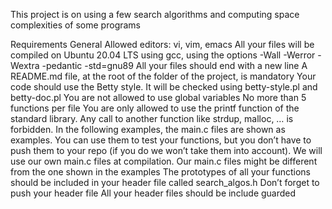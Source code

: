 This project is on using a few search algorithms and computing space complexities of some programs

Requirements
General
Allowed editors: vi, vim, emacs
All your files will be compiled on Ubuntu 20.04 LTS using gcc, using the options -Wall -Werror -Wextra -pedantic -std=gnu89
All your files should end with a new line
A README.md file, at the root of the folder of the project, is mandatory
Your code should use the Betty style. It will be checked using betty-style.pl and betty-doc.pl
You are not allowed to use global variables
No more than 5 functions per file
You are only allowed to use the printf function of the standard library. Any call to another function like strdup, malloc, … is forbidden.
In the following examples, the main.c files are shown as examples. You can use them to test your functions, but you don’t have to push them to your repo (if you do we won’t take them into account). We will use our own main.c files at compilation. Our main.c files might be different from the one shown in the examples
The prototypes of all your functions should be included in your header file called search_algos.h
Don’t forget to push your header file
All your header files should be include guarded
